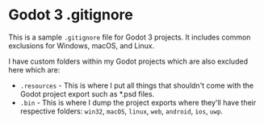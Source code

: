 # Godot 3 .gitignore

This is a sample `.gitignore` file for Godot 3 projects. It includes common exclusions for Windows, macOS, and Linux.

I have custom folders within my Godot projects which are also excluded here which are:

- `.resources` - This is where I put all things that shouldn't come with the Godot project export such as \*.psd files.
- `.bin` - This is where I dump the project exports where they'll have their respective folders: `win32`, `macOS`, `linux`, `web`, `android`, `ios`, `uwp`.